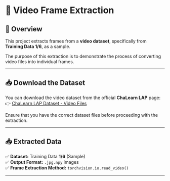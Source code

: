 # 📌 Video Frame Extraction

## 📂 Overview
This project extracts frames from a **video dataset**, specifically from **Training Data 1/6**, as a sample.

The purpose of this extraction is to demonstrate the process of converting video files into individual frames.

---

## 📥 Download the Dataset
You can download the video dataset from the official **ChaLearn LAP** page:  
👉 [ChaLearn LAP Dataset - Video Files](https://chalearnlap.cvc.uab.cat/dataset/24/data/41/files/)

Ensure that you have the correct dataset files before proceeding with the extraction.

---
## 📥 Extracted Data
✅ **Dataset:** Training Data **1/6** (Sample)  
✅ **Output Format:** `.jpg.npy` images  
✅ **Frame Extraction Method:** `torchvision.io.read_video()`  

---
